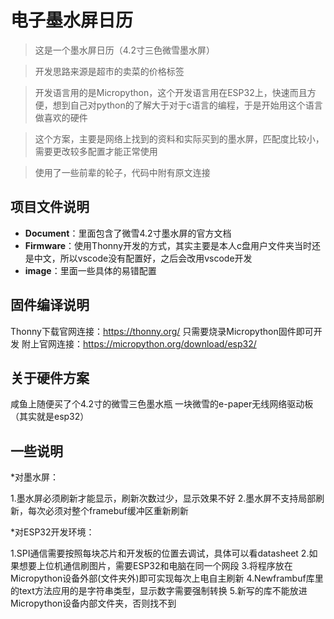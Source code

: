# 电子墨水屏日历
>这是一个墨水屏日历（4.2寸三色微雪墨水屏）

>开发思路来源是超市的卖菜的价格标签

>开发语言用的是Micropython，这个开发语言用在ESP32上，快速而且方便，想到自己对python的了解大于对于c语言的编程，于是开始用这个语言做喜欢的硬件

>这个方案，主要是网络上找到的资料和实际买到的墨水屏，匹配度比较小，需要更改较多配置才能正常使用

>使用了一些前辈的轮子，代码中附有原文连接

## 项目文件说明
* **Document**：里面包含了微雪4.2寸墨水屏的官方文档
* **Firmware**：使用Thonny开发的方式，其实主要是本人c盘用户文件夹当时还是中文，所以vscode没有配置好，之后会改用vscode开发
* **image**：里面一些具体的易错配置

## 固件编译说明
Thonny下载官网连接：https://thonny.org/
只需要烧录Micropython固件即可开发
附上官网连接：https://micropython.org/download/esp32/

## 关于硬件方案
咸鱼上随便买了个4.2寸的微雪三色墨水瓶
一块微雪的e-paper无线网络驱动板（其实就是esp32）

## 一些说明
*对墨水屏：

1.墨水屏必须刷新才能显示，刷新次数过少，显示效果不好
2.墨水屏不支持局部刷新，每次必须对整个framebuf缓冲区重新刷新

*对ESP32开发环境：

1.SPI通信需要按照每块芯片和开发板的位置去调试，具体可以看datasheet
2.如果想要上位机通信刷图片，需要ESP32和电脑在同一个网段
3.将程序放在Micropython设备外部(文件夹外)即可实现每次上电自主刷新
4.Newframbuf库里的text方法应用的是字符串类型，显示数字需要强制转换
5.新写的库不能放进Micropython设备内部文件夹，否则找不到
